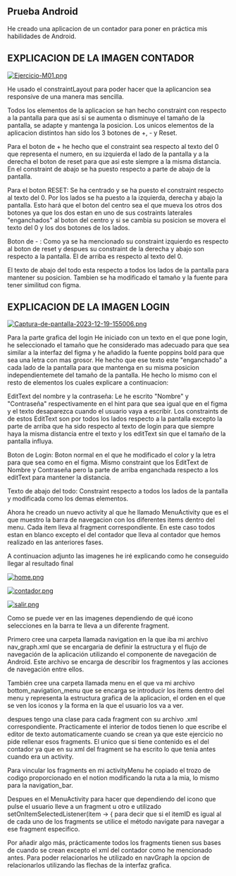 ﻿## Prueba Android
He creado una aplicacion de un contador para poner en práctica mis habilidades de Android.




## EXPLICACION DE LA IMAGEN CONTADOR

[![Ejercicio-M01.png](https://i.postimg.cc/63qcchc1/Ejercicio-M01.png)](https://postimg.cc/ft4YTm6x)

He usado el constraintLayout para poder hacer que la aplicancion sea responsive de una manera mas sencilla.

Todos los elementos de la aplicacion se han hecho constraint con respecto a la pantalla para que así si se aumenta o disminuye el tamaño de la pantalla, se adapte y mantenga la posicion. Los unicos elementos de la aplicacion distintos han sido los 3 botones de +, - y Reset.


Para el boton de + he hecho que el constraint sea respecto al texto del 0 que representa el numero, en su izquierda el lado de la pantalla y a la derecha el boton de reset para que asi este siempre a la misma distancia. En el constraint de abajo se ha puesto respecto a parte de abajo de la pantalla.

Para el boton RESET: Se ha centrado y se ha puesto el constraint respecto al texto del 0. Por los lados se ha puesto a la izquierda, derecha y  abajo la pantalla. Esto hará que el boton del centro sea el que mueva los otros dos botones ya que los dos estan en uno de sus costraints laterales "enganchados" al boton del centro y  si se cambia su posicion se movera el texto del 0 y los dos botones de los lados.

Boton de - : Como ya se ha mencionado su constraint izquierdo es respecto al boton de reset y despues su constraint de la derecha y abajo son respecto a la pantalla. El de arriba es respecto al texto del 0.


El texto de abajo del todo esta respecto a todos los lados de la pantalla para mantener su posicion. Tambien se ha modificado el tamaño y la fuente para tener similitud con figma.



## EXPLICACION DE LA IMAGEN LOGIN

[![Captura-de-pantalla-2023-12-19-155006.png](https://i.postimg.cc/XJBH385B/Captura-de-pantalla-2023-12-19-155006.png)](https://postimg.cc/47ZbQpBX)


Para la parte grafica del login He iniciado con un texto en el que pone login, he seleccionado el tamaño que he considerado mas adecuado para que sea similar a la  interfaz del figma y he añadido la fuente poppins bold para que sea una letra con mas grosor. He hecho que ese texto este "enganchado" a cada lado de la pantalla para que mantenga en su misma posicion independientemete del tamaño de la pantalla. He hecho lo mismo con el resto de elementos los cuales explicare a continuacion:

EditText del nombre y la contraseña: Le he escrito "Nombre" y "Contraseña" respectivamente en el hint para que sea igual que en el figma y el texto desaparezca cuando el usuario vaya a escribir. Los constraints de de estos EditText son por todos los lados respecto a la pantalla excepto la parte de arriba que ha sido respecto al texto de login para que siempre haya la misma distancia entre el texto y los editText sin que el tamaño de la pantalla influya.


Boton de Login: Boton normal en el que he modificado el color y la letra para que sea como en el figma. Mismo constraint que los EditText de Nombre y Contraseña pero la parte de arriba enganchada respecto a los editText para mantener la distancia.


Texto de abajo del todo: Constraint respecto a todos los lados de la pantalla y modificada como los demas elementos.




Ahora he creado un nuevo activity al que he llamado MenuActivity que es el que muestro la barra de navegacion con los diferentes items dentro del menu. Cada item lleva al fragment correspondiente. En este caso todos estan en blanco excepto el del contador que lleva al contador que hemos realizado en las anteriores fases.

A continuacion adjunto las imagenes he iré explicando como he conseguido llegar al resultado final

[![home.png](https://i.postimg.cc/PrRxWcVD/home.png)](https://postimg.cc/VdXm178s)




[![contador.png](https://i.postimg.cc/Y9R2hymh/contador.png)](https://postimg.cc/vg1wKhhs)




[![salir.png](https://i.postimg.cc/wxWTzZpr/salir.png)](https://postimg.cc/bdtjH6d0)




Como se puede ver en las imagenes dependiendo de qué icono selecciones en la barra te lleva a un diferente fragment. 

Primero cree una carpeta llamada navigation en la que iba mi archivo nav_graph.xml que se encargaria de definir la estructura y el flujo de navegación de la aplicación  utilizando el componente de navegación de Android. Este archivo se encarga de describir los fragmentos y las acciones de navegación entre ellos.

También cree una carpeta llamada menu en el que va mi archivo bottom_navigation_menu que se encarga se introducir los items dentro del menu y representa la estructura grafica de la aplicacion, el orden en el que se ven los iconos y la forma en la que el usuario los va a ver.

despues tengo una clase para cada fragment con su archivo .xml correspondiente. Practicamente el interior de todos tienen lo que escribe el editor de texto automaticamente cuando se crean ya que este ejercicio no pide rellenar esos fragments. El unico que si tiene contenido es el del contador ya que en su xml del fragment se ha escrito lo que tenia antes cuando era un activity. 


Para vincular los fragments en mi activityMenu he copiado el trozo de codigo proporcionado en el notion modificando la ruta a la mia, lo mismo para la navigation_bar.

Despues en el MenuActivity para hacer que dependiendo del icono que pulse el usuario lleve a un fragment u otro e utilizado setOnItemSelectedListener(item -> { para decir que si el itemID es igual al de cada uno de los fragments se utilice el método navigate para navegar a ese fragment especifico.

Por añadir algo más, prácticamente todos los fragments tienen sus bases de cuando se crean excepto el xml del contador como he mencionado antes. Para poder relacionarlos he utilizado en navGraph la opcion de relacionarlos utilizando las flechas de la interfaz grafica. 

